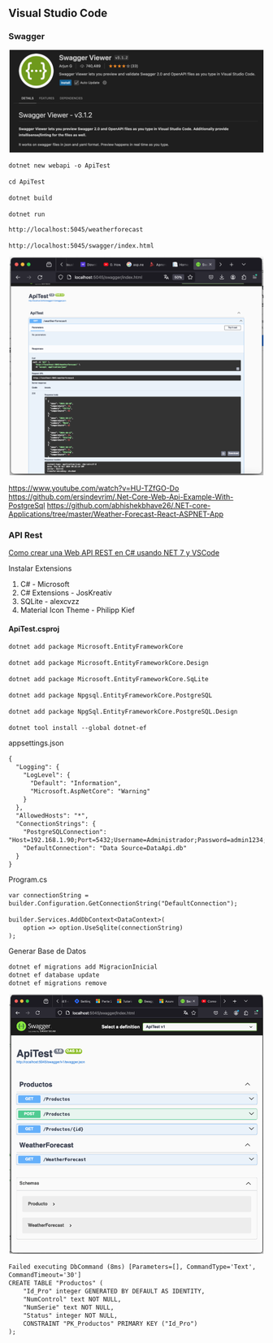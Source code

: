 ## Visual Studio Code

### Swagger

<center>
	<img src="../Images/Swagger_01.png" width="500">
</center>

```
dotnet new webapi -o ApiTest

cd ApiTest

dotnet build

dotnet run
```

```
http://localhost:5045/weatherforecast

http://localhost:5045/swagger/index.html
```

<center>
	<img src="../Images/Swagger_03.png" width="500">
</center>

https://www.youtube.com/watch?v=HU-TZfGO-Do
https://github.com/ersindevrim/.Net-Core-Web-Api-Example-With-PostgreSql
https://github.com/abhishekbhave26/.NET-core-Applications/tree/master/Weather-Forecast-React-ASPNET-App


### API Rest

[Como crear una Web API REST en C# usando NET 7 y VSCode](https://www.youtube.com/watch?v=uu3wtI0IH1E)

Instalar Extensions

1. C# - Microsoft
2. C# Extensions - JosKreativ
3. SQLite - alexcvzz
4. Material Icon Theme - Philipp Kief

#### ApiTest.csproj

```
dotnet add package Microsoft.EntityFrameworkCore

dotnet add package Microsoft.EntityFrameworkCore.Design

dotnet add package Microsoft.EntityFrameworkCore.SqLite

dotnet add package Npgsql.EntityFrameworkCore.PostgreSQL

dotnet add package NpgSql.EntityFrameworkCore.PostgreSQL.Design

dotnet tool install --global dotnet-ef
```

appsettings.json

```
{
  "Logging": {
    "LogLevel": {
      "Default": "Information",
      "Microsoft.AspNetCore": "Warning"
    }
  },
  "AllowedHosts": "*",
  "ConnectionStrings": {
    "PostgreSQLConnection": "Host=192.168.1.90;Port=5432;Username=Administrador;Password=admin1234;Database=DBCONTROL;",
    "DefaultConnection": "Data Source=DataApi.db"
  }
}
```

Program.cs

```
var connectionString = builder.Configuration.GetConnectionString("DefaultConnection");

builder.Services.AddDbContext<DataContext>(
    option => option.UseSqlite(connectionString)
);
```

Generar Base de Datos

```
dotnet ef migrations add MigracionInicial
dotnet ef database update
dotnet ef migrations remove
```

<center>
	<img src="../Images/Swagger_04.png" width="500">
</center>

```
Failed executing DbCommand (8ms) [Parameters=[], CommandType='Text', CommandTimeout='30']
CREATE TABLE "Productos" (
    "Id_Pro" integer GENERATED BY DEFAULT AS IDENTITY,
    "NumControl" text NOT NULL,
    "NumSerie" text NOT NULL,
    "Status" integer NOT NULL,
    CONSTRAINT "PK_Productos" PRIMARY KEY ("Id_Pro")
);
```